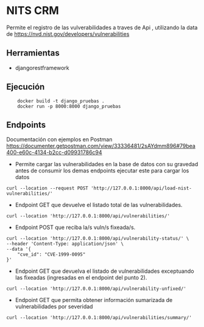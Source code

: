 
# NITS CRM

Permite el registro de las vulverabilidades a traves de Api , utilizando la data de https://nvd.nist.gov/developers/vulnerabilities


## Herramientas

- djangorestframework

## Ejecución 

```
    docker build -t django_pruebas .
    docker run -p 8000:8000 django_pruebas
```


##  Endpoints

Documentación con ejemplos en Postman
https://documenter.getpostman.com/view/33336481/2sAYdmm896#79bea400-e60c-4134-b2cc-d09931786c94

- Permite cargar las vulnerabilidades en la base de datos con su gravedad antes de consumir los demas endpoints ejecutar este para cargar los datos 
```
curl --location --request POST 'http://127.0.0.1:8000/api/load-nist-vulnerabilities/'
```


- Endpoint GET que devuelve el listado total de las vulnerabilidades.
```
curl --location 'http://127.0.0.1:8000/api/vulnerabilities/'
```

- Endpoint POST que reciba la/s vuln/s fixeada/s.
```
curl --location 'http://127.0.0.1:8000/api/vulnerability-status/' \
--header 'Content-Type: application/json' \
--data '{
    "cve_id": "CVE-1999-0095"
}'
```

- Endpoint GET que devuelva el listado de vulnerabilidades exceptuando las fixeadas (ingresadas en el endpoint del punto 2).
```
curl --location 'http://127.0.0.1:8000/api/vulnerability-unfixed/'
```

- Endpoint GET que permita obtener información sumarizada de vulnerabilidades por severidad

```
curl --location 'http://127.0.0.1:8000/api/vulnerabilities/summary/'
```






